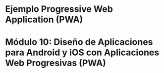 # Ejemplo Progressive Web Application (PWA)
# Módulo 10:  Diseño de Aplicaciones para Android y iOS con Aplicaciones Web Progresivas (PWA)
